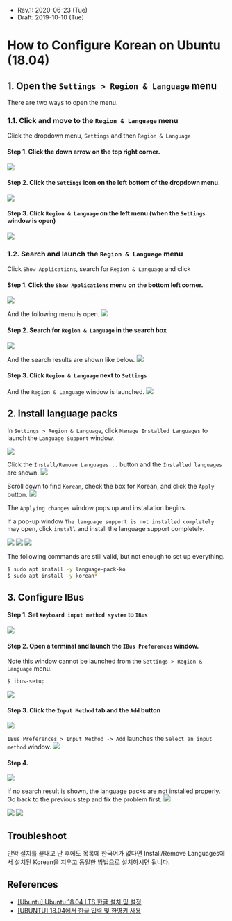* Rev.1: 2020-06-23 (Tue)
* Draft: 2019-10-10 (Tue)
# How to Configure Korean on Ubuntu (18.04)
## 1. Open the `Settings > Region & Language` menu
There are two ways to open the menu.

### 1.1. Click and move to the `Region & Language` menu
Click the dropdown menu, `Settings` and then `Region & Language`

#### Step 1. Click the down arrow on the top right corner.
<img src="images/ubuntu_18_04-top_right_corner-menu.png">

#### Step 2. Click the `Settings` icon on the left bottom of the dropdown menu.
<img src="images/ubuntu_18_04-drop_down_menu-icons-settings.png">

#### Step 3. Click `Region & Language` on the left menu (when the `Settings` window is open)
<img src="images/ubuntu_18_04-settings-region_and_language.png">

### 1.2. Search and launch the `Region & Language` menu
Click `Show Applications`, search for `Region & Language` and click 

#### Step 1. Click the `Show Applications` menu on the bottom left corner.
<img src="images/ubuntu_18_04-show_applications_button.png">

And the following menu is open.
<img src="images/ubuntu_18_04-show_applications-menu.png">

#### Step 2. Search for `Region & Language` in the search box
<img src="images/ubuntu_18_04-show_applications-search_box-region.png">

And the search results are shown like below.
<img src="images/ubuntu_18_04-show_applications-search_box-region-result.png">

#### Step 3. Click `Region & Language` next to `Settings`
And the `Region & Language` window is launched.
<img src="images/ubuntu_18_04-settings-region_and_language.png">

## 2. Install language packs
In `Settings > Region & Language`, click `Manage Installed Languages` to launch the `Language Support` window.

<img src="images/ubuntu_18_04-settings-region_and_language-manage_installed_languages-language_support.png">

Click the `Install/Remove Languages...` button and the `Installed languages` are shown.
<img src="images/ubuntu_18_04-language_support-installed_languages.png">

Scroll down to find `Korean`, check the box for Korean, and click the `Apply` button.
<img src="images/ubuntu_18_04-language_support-installed_languages-korean.png">

The `Applying changes` window pops up and installation begins.



If a pop-up window `The language support is not installed completely` may open, click `install` and install the language support completely.

<img src="images/ubuntu_18_04-language_support-the_language_support_is_not_installed_completely.png">




<img src="images/">
<img src="images/">

The following commands are still valid, but not enough to set up everything.
```bash
$ sudo apt install -y language-pack-ko
$ sudo apt install -y korean*
```

## 3. Configure IBus
#### Step 1. Set `Keyboard input method system` to `IBus`
<img src="images/ubuntu_18_04-settings-region_and_language-manage_installed_languages-language_support.png">

#### Step 2. Open a terminal and launch the `IBus Preferences` window.
Note this window cannot be launched from the `Settings > Region & Language` menu.
```bash
$ ibus-setup
```
<img src="images/ubuntu-configure_korean-ibus_preferences-launch_window.png">

#### Step 3. Click the `Input Method` tab and the `Add` button
<img src="images/ubuntu_18_04-ibus_preferences-input_method.png">

`IBus Preferences > Input Method -> Add` launches the `Select an input method` window.
<img src="images/ubuntu_18_04-ibus_preferences-input_method-add.png">

#### Step 4. 



<img src="images/">

If no search result is shown, the language packs are not installed properly. Go back to the previous step and fix the problem first.
<img src="images/ubuntu_18_04-ibus_preferences-input_method-add-search-korean-no_search_result.png">

<img src="images/">
<img src="images/">


## Troubleshoot
만약 설치를 끝내고 난 후에도 목록에 한국어가 없다면 Install/Remove Languages에서 설치된 Korean을 지우고 동일한 방법으로 설치하시면 됩니다.

## References
* [[Ubuntu] Ubuntu 18.04 LTS 한글 설치 및 설정](https://gabii.tistory.com/entry/Ubuntu-1804-LTS-%ED%95%9C%EA%B8%80-%EC%84%A4%EC%B9%98-%EB%B0%8F-%EC%84%A4%EC%A0%95)
* [[UBUNTU] 18.04에서 한글 입력 및 한영키 사용](https://tobelinuxer.tistory.com/15)
